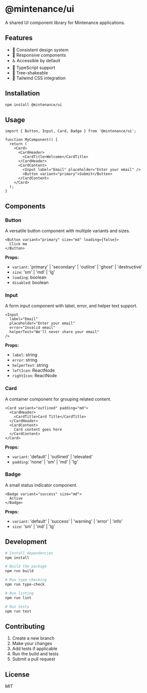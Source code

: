 # @mintenance/ui

A shared UI component library for Mintenance applications.

## Features

- 🎨 Consistent design system
- 📱 Responsive components
- ♿ Accessible by default
- 🎯 TypeScript support
- 🚀 Tree-shakeable
- 🎨 Tailwind CSS integration

## Installation

```bash
npm install @mintenance/ui
```

## Usage

```tsx
import { Button, Input, Card, Badge } from '@mintenance/ui';

function MyComponent() {
  return (
    <Card>
      <CardHeader>
        <CardTitle>Welcome</CardTitle>
      </CardHeader>
      <CardContent>
        <Input label="Email" placeholder="Enter your email" />
        <Button variant="primary">Submit</Button>
      </CardContent>
    </Card>
  );
}
```

## Components

### Button

A versatile button component with multiple variants and sizes.

```tsx
<Button variant="primary" size="md" loading={false}>
  Click me
</Button>
```

**Props:**
- `variant`: 'primary' | 'secondary' | 'outline' | 'ghost' | 'destructive'
- `size`: 'sm' | 'md' | 'lg'
- `loading`: boolean
- `disabled`: boolean

### Input

A form input component with label, error, and helper text support.

```tsx
<Input
  label="Email"
  placeholder="Enter your email"
  error="Invalid email"
  helperText="We'll never share your email"
/>
```

**Props:**
- `label`: string
- `error`: string
- `helperText`: string
- `leftIcon`: ReactNode
- `rightIcon`: ReactNode

### Card

A container component for grouping related content.

```tsx
<Card variant="outlined" padding="md">
  <CardHeader>
    <CardTitle>Card Title</CardTitle>
  </CardHeader>
  <CardContent>
    Card content goes here
  </CardContent>
</Card>
```

**Props:**
- `variant`: 'default' | 'outlined' | 'elevated'
- `padding`: 'none' | 'sm' | 'md' | 'lg'

### Badge

A small status indicator component.

```tsx
<Badge variant="success" size="md">
  Active
</Badge>
```

**Props:**
- `variant`: 'default' | 'success' | 'warning' | 'error' | 'info'
- `size`: 'sm' | 'md' | 'lg'

## Development

```bash
# Install dependencies
npm install

# Build the package
npm run build

# Run type checking
npm run type-check

# Run linting
npm run lint

# Run tests
npm run test
```

## Contributing

1. Create a new branch
2. Make your changes
3. Add tests if applicable
4. Run the build and tests
5. Submit a pull request

## License

MIT
